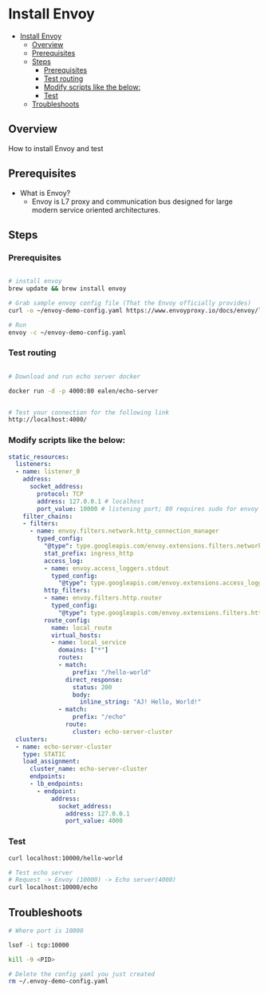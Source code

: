 # Install Envoy

<!-- TOC -->

- [Install Envoy](#install-envoy)
  - [Overview](#overview)
  - [Prerequisites](#prerequisites)
  - [Steps](#steps)
    - [Prerequisites](#prerequisites)
    - [Test routing](#test-routing)
    - [Modify scripts like the below:](#modify-scripts-like-the-below)
    - [Test](#test)
  - [Troubleshoots](#troubleshoots)

<!-- /TOC -->

## Overview
How to install Envoy and test

## Prerequisites

- What is Envoy?
  - Envoy is L7 proxy and communication bus designed for large modern service oriented architectures.


## Steps

### Prerequisites

```sh

# install envoy
brew update && brew install envoy

# Grab sample envoy config file (That the Envoy officially provides)
curl -o ~/envoy-demo-config.yaml https://www.envoyproxy.io/docs/envoy/latest/_downloads/92dcb9714fb6bc288d042029b34c0de4/envoy-demo.yaml

# Run
envoy -c ~/envoy-demo-config.yaml

```

### Test routing
```sh

# Download and run echo server docker

docker run -d -p 4000:80 ealen/echo-server


# Test your connection for the following link
http://localhost:4000/

```

### Modify scripts like the below:
```yaml
static_resources:
  listeners:
  - name: listener_0
    address:
      socket_address:
        protocol: TCP
        address: 127.0.0.1 # localhost
        port_value: 10000 # listening port; 80 requires sudo for envoy
    filter_chains:
    - filters:
      - name: envoy.filters.network.http_connection_manager
        typed_config:
          "@type": type.googleapis.com/envoy.extensions.filters.network.http_connection_manager.v3.HttpConnectionManager
          stat_prefix: ingress_http
          access_log:
          - name: envoy.access_loggers.stdout
            typed_config:
              "@type": type.googleapis.com/envoy.extensions.access_loggers.stream.v3.StdoutAccessLog
          http_filters:
          - name: envoy.filters.http.router
            typed_config:
              "@type": type.googleapis.com/envoy.extensions.filters.http.router.v3.Router
          route_config:
            name: local_route
            virtual_hosts:
            - name: local_service
              domains: ["*"]
              routes:
              - match:
                  prefix: "/hello-world"
                direct_response:
                  status: 200
                  body:
                    inline_string: "AJ! Hello, World!"
              - match:
                  prefix: "/echo"
                route:
                  cluster: echo-server-cluster
  clusters:
  - name: echo-server-cluster
    type: STATIC
    load_assignment:
      cluster_name: echo-server-cluster
      endpoints:
      - lb_endpoints:
        - endpoint:
            address:
              socket_address:
                address: 127.0.0.1
                port_value: 4000

```

### Test
```sh
curl localhost:10000/hello-world

# Test echo server
# Request -> Envoy (10000) -> Echo server(4000)
curl localhost:10000/echo


```

## Troubleshoots

```sh
# Where port is 10000

lsof -i tcp:10000

kill -9 <PID>

# Delete the config yaml you just created
rm ~/.envoy-demo-config.yaml

```